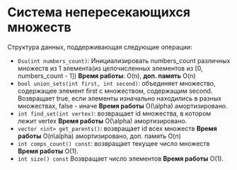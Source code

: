 # Система непересекающихся множеств
Структура данных, поддерживающая следующие операции:
+ ```Dsu(int numbers_count)```:
Инициализировать numbers_count различных множеств из 1 элемента(из целочисленных элементов из [0, numbers_count - 1])
**Время работы**: O(n), **доп. память** O(n)
+ ```bool union_sets(int first, int second)```: объединяет множество, содержащее элемент first с множеством, содержащим second. Возвращает true, если элементы изначально находились в разных множествах, false - иначе
**Время работы** O(\alpha) амортизировано.
+ ```int find_set(int vertex)```: возвращает id множества, в котором лежит vertex
**Время работы** O(\alpha) амортизировано.
+ ```vector <int> get_parents()```: возвращает id всех множеств
**Время работы** O(n\alpha) амортизировано, доп. память O(n)
+ ```int comps_count() const```: возвращает текущее число множеств
**Время работы** O(1).
+ ```int size() const```
Возвращает число элементов
**Время работы** O(1).
